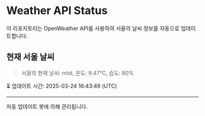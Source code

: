 
# Weather API Status

이 리포지토리는 OpenWeather API를 사용하여 서울의 날씨 정보를 자동으로 업데이트합니다.

## 현재 서울 날씨
> 서울의 현재 날씨: mist, 온도: 9.47°C, 습도: 80%

⏳ 업데이트 시간: 2025-03-24 16:43:49 (UTC)

---
자동 업데이트 봇에 의해 관리됩니다.
